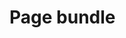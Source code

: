 # Page bundle


<!--@include: ./installation.md -->
<!--@include: ./special.md -->
<!--@include: ./type.md -->
